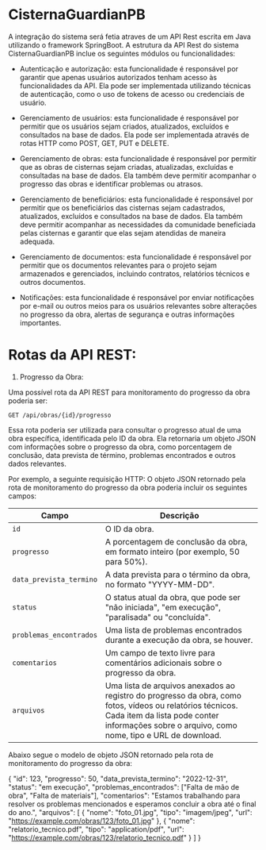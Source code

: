 # CisternaGuardianPB

A integração do sistema será fetia atraves de um API Rest escrita em Java utilizando o framework SpringBoot. A estrutura da API Rest do sistema CisternaGuardianPB inclue os seguintes módulos ou funcionalidades:

- Autenticação e autorização: esta funcionalidade é responsável por garantir que apenas usuários autorizados tenham acesso às funcionalidades da API. Ela pode ser implementada utilizando técnicas de autenticação, como o uso de tokens de acesso ou credenciais de usuário.

- Gerenciamento de usuários: esta funcionalidade é responsável por permitir que os usuários sejam criados, atualizados, excluídos e consultados na base de dados. Ela pode ser implementada através de rotas HTTP como POST, GET, PUT e DELETE.

- Gerenciamento de obras: esta funcionalidade é responsável por permitir que as obras de cisternas sejam criadas, atualizadas, excluídas e consultadas na base de dados. Ela também deve permitir acompanhar o progresso das obras e identificar problemas ou atrasos.

- Gerenciamento de beneficiários: esta funcionalidade é responsável por permitir que os beneficiários das cisternas sejam cadastrados, atualizados, excluídos e consultados na base de dados. Ela também deve permitir acompanhar as necessidades da comunidade beneficiada pelas cisternas e garantir que elas sejam atendidas de maneira adequada.

- Gerenciamento de documentos: esta funcionalidade é responsável por permitir que os documentos relevantes para o projeto sejam armazenados e gerenciados, incluindo contratos, relatórios técnicos e outros documentos.

- Notificações: esta funcionalidade é responsável por enviar notificações por e-mail ou outros meios para os usuários relevantes sobre alterações no progresso da obra, alertas de segurança e outras informações importantes.


# Rotas da API REST:

1. Progresso da Obra:  

Uma possível rota da API REST para monitoramento do progresso da obra poderia ser:

`GET /api/obras/{id}/progresso`

Essa rota poderia ser utilizada para consultar o progresso atual de uma obra específica, identificada pelo ID da obra. Ela retornaria um objeto JSON com informações sobre o progresso da obra, como porcentagem de conclusão, data prevista de término, problemas encontrados e outros dados relevantes.

Por exemplo, a seguinte requisição HTTP:
O objeto JSON retornado pela rota de monitoramento do progresso da obra poderia incluir os seguintes campos:

| Campo          | Descrição                                                                                                                   |
|----------------|-----------------------------------------------------------------------------------------------------------------------------|
| `id`           | O ID da obra.                                                                                                              |
| `progresso`    | A porcentagem de conclusão da obra, em formato inteiro (por exemplo, 50 para 50%).                                        |
| `data_prevista_termino` | A data prevista para o término da obra, no formato "YYYY-MM-DD".                                                     |
| `status`       | O status atual da obra, que pode ser "não iniciada", "em execução", "paralisada" ou "concluída".                           |
| `problemas_encontrados` | Uma lista de problemas encontrados durante a execução da obra, se houver.                                             |
| `comentarios`  | Um campo de texto livre para comentários adicionais sobre o progresso da obra.                                            |
| `arquivos`     | Uma lista de arquivos anexados ao registro do progresso da obra, como fotos, vídeos ou relatórios técnicos. Cada item da lista pode conter informações sobre o arquivo, como nome, tipo e URL de download. |

Abaixo segue o modelo de objeto JSON retornado pela rota de monitoramento do progresso da obra:

{
  "id": 123,
  "progresso": 50,
  "data_prevista_termino": "2022-12-31",
  "status": "em execução",
  "problemas_encontrados": ["Falta de mão de obra", "Falta de materiais"],
  "comentarios": "Estamos trabalhando para resolver os problemas mencionados e esperamos concluir a obra até o final do ano.",
  "arquivos": [
    {
      "nome": "foto_01.jpg",
      "tipo": "imagem/jpeg",
      "url": "https://example.com/obras/123/foto_01.jpg"
    },
    {
      "nome": "relatorio_tecnico.pdf",
      "tipo": "application/pdf",
      "url": "https://example.com/obras/123/relatorio_tecnico.pdf"
    }
  ]
}


